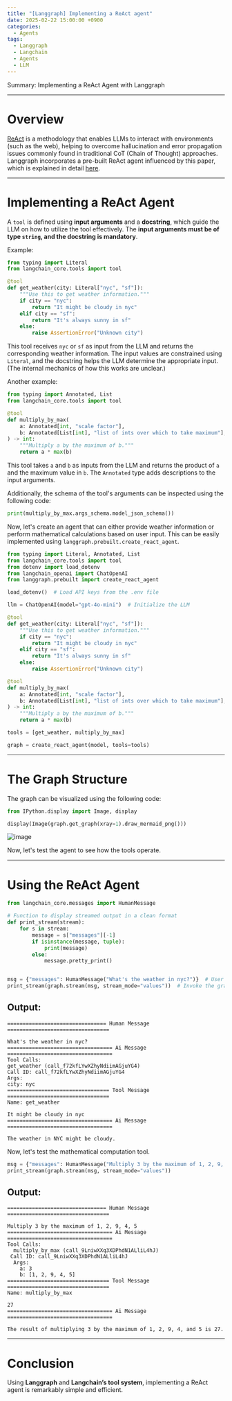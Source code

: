 ```yaml
---
title: "[Langgraph] Implementing a ReAct agent"
date: 2025-02-22 15:00:00 +0900
categories:
  - Agents
tags:
  - Langgraph
  - Langchain
  - Agents
  - LLM
---
```


Summary: Implementing a ReAct Agent with Langgraph

---

# Overview

[ReAct](https://arxiv.org/abs/2210.03629) is a methodology that enables LLMs to interact with environments (such as the web), helping to overcome hallucination and error propagation issues commonly found in traditional CoT (Chain of Thought) approaches. Langgraph incorporates a pre-built ReAct agent influenced by this paper, which is explained in detail [here](https://langchain-ai.github.io/langgraph/how-tos/create-react-agent/).

---

# Implementing a ReAct Agent

A `tool` is defined using **input arguments** and a **docstring**, which guide the LLM on how to utilize the tool effectively. The **input arguments must be of type `string`, and the docstring is mandatory**.

Example:

```python
from typing import Literal
from langchain_core.tools import tool

@tool
def get_weather(city: Literal["nyc", "sf"]):
    """Use this to get weather information."""
    if city == "nyc":
        return "It might be cloudy in nyc"
    elif city == "sf":
        return "It's always sunny in sf"
    else:
        raise AssertionError("Unknown city")
```

This tool receives `nyc` or `sf` as input from the LLM and returns the corresponding weather information. The input values are constrained using `Literal`, and the docstring helps the LLM determine the appropriate input. (The internal mechanics of how this works are unclear.)

Another example:

```python
from typing import Annotated, List
from langchain_core.tools import tool

@tool
def multiply_by_max(
    a: Annotated[int, "scale factor"],
    b: Annotated[List[int], "list of ints over which to take maximum"],
) -> int:
    """Multiply a by the maximum of b."""
    return a * max(b)
```

This tool takes `a` and `b` as inputs from the LLM and returns the product of `a` and the maximum value in `b`. The `Annotated` type adds descriptions to the input arguments.

Additionally, the schema of the tool's arguments can be inspected using the following code:

```python
print(multiply_by_max.args_schema.model_json_schema())
```

Now, let's create an agent that can either provide weather information or perform mathematical calculations based on user input. This can be easily implemented using `langgraph.prebuilt.create_react_agent`.

```python
from typing import Literal, Annotated, List
from langchain_core.tools import tool
from dotenv import load_dotenv
from langchain_openai import ChatOpenAI
from langgraph.prebuilt import create_react_agent

load_dotenv()  # Load API keys from the .env file

llm = ChatOpenAI(model="gpt-4o-mini")  # Initialize the LLM

@tool
def get_weather(city: Literal["nyc", "sf"]):
    """Use this to get weather information."""
    if city == "nyc":
        return "It might be cloudy in nyc"
    elif city == "sf":
        return "It's always sunny in sf"
    else:
        raise AssertionError("Unknown city")

@tool
def multiply_by_max(
    a: Annotated[int, "scale factor"],
    b: Annotated[List[int], "list of ints over which to take maximum"],
) -> int:
    """Multiply a by the maximum of b."""
    return a * max(b)

tools = [get_weather, multiply_by_max]

graph = create_react_agent(model, tools=tools)
```

---

# The Graph Structure

The graph can be visualized using the following code:

```python
from IPython.display import Image, display

display(Image(graph.get_graph(xray=1).draw_mermaid_png()))
```

![image](https://github.com/user-attachments/assets/d677b6df-ff11-463b-8a24-f9f6f9d70f72)

Now, let's test the agent to see how the tools operate.

---

# Using the ReAct Agent

```python
from langchain_core.messages import HumanMessage

# Function to display streamed output in a clean format
def print_stream(stream):
    for s in stream:
        message = s["messages"][-1]
        if isinstance(message, tuple):
            print(message)
        else:
            message.pretty_print()


msg = {"messages": HumanMessage("What's the weather in nyc?")}  # User input
print_stream(graph.stream(msg, stream_mode="values"))  # Invoke the graph
```

## Output:

```text
================================ Human Message =================================

What's the weather in nyc?
================================== Ai Message ==================================
Tool Calls:
get_weather (call_f72kfLYwXZhyNdiimAGjuYG4)
Call ID: call_f72kfLYwXZhyNdiimAGjuYG4
Args:
city: nyc
================================= Tool Message =================================
Name: get_weather

It might be cloudy in nyc
================================== Ai Message ==================================

The weather in NYC might be cloudy.
```

Now, let's test the mathematical computation tool.

```python
msg = {"messages": HumanMessage("Multiply 3 by the maximum of 1, 2, 9, 4, 5")}
print_stream(graph.stream(msg, stream_mode="values"))
```

## Output:

```text
================================ Human Message =================================

Multiply 3 by the maximum of 1, 2, 9, 4, 5
================================== Ai Message ==================================
Tool Calls:
  multiply_by_max (call_9LniwXXq3XDPhdN1ALliL4hJ)
 Call ID: call_9LniwXXq3XDPhdN1ALliL4hJ
  Args:
    a: 3
    b: [1, 2, 9, 4, 5]
================================= Tool Message =================================
Name: multiply_by_max

27
================================== Ai Message ==================================

The result of multiplying 3 by the maximum of 1, 2, 9, 4, and 5 is 27.
```

---

# Conclusion

Using **Langgraph** and **Langchain’s tool system**, implementing a ReAct agent is remarkably simple and efficient.
